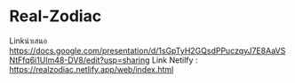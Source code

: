 # Real-Zodiac
Linkนำเสนอ https://docs.google.com/presentation/d/1sGpTyH2GQsdPPuczqyJ7E8AaVSNtFfq6i1UIm48-DV8/edit?usp=sharing
Link Netilfy : https://realzodiac.netlify.app/web/index.html
